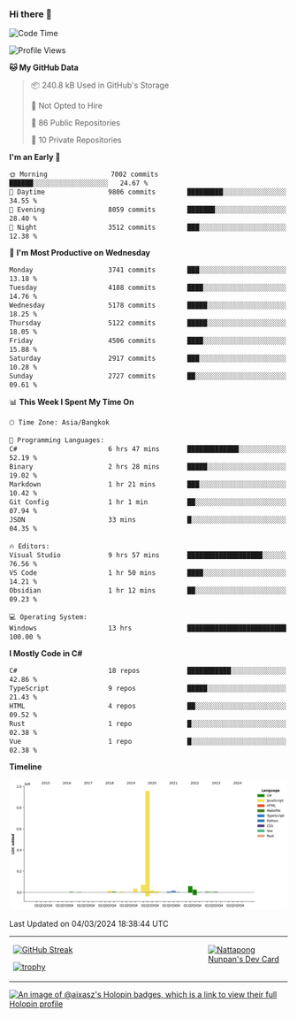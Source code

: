 ### Hi there 👋

<!--START_SECTION:waka-->
![Code Time](http://img.shields.io/badge/Code%20Time-1%2C446%20hrs%2054%20mins-blue)

![Profile Views](http://img.shields.io/badge/Profile%20Views-8-blue)

**🐱 My GitHub Data** 

> 📦 240.8 kB Used in GitHub's Storage 
 > 
> 🚫 Not Opted to Hire
 > 
> 📜 86 Public Repositories 
 > 
> 🔑 10 Private Repositories 
 > 
**I'm an Early 🐤** 

```text
🌞 Morning                7002 commits        ██████░░░░░░░░░░░░░░░░░░░   24.67 % 
🌆 Daytime                9806 commits        █████████░░░░░░░░░░░░░░░░   34.55 % 
🌃 Evening                8059 commits        ███████░░░░░░░░░░░░░░░░░░   28.40 % 
🌙 Night                  3512 commits        ███░░░░░░░░░░░░░░░░░░░░░░   12.38 % 
```
📅 **I'm Most Productive on Wednesday** 

```text
Monday                   3741 commits        ███░░░░░░░░░░░░░░░░░░░░░░   13.18 % 
Tuesday                  4188 commits        ████░░░░░░░░░░░░░░░░░░░░░   14.76 % 
Wednesday                5178 commits        █████░░░░░░░░░░░░░░░░░░░░   18.25 % 
Thursday                 5122 commits        █████░░░░░░░░░░░░░░░░░░░░   18.05 % 
Friday                   4506 commits        ████░░░░░░░░░░░░░░░░░░░░░   15.88 % 
Saturday                 2917 commits        ███░░░░░░░░░░░░░░░░░░░░░░   10.28 % 
Sunday                   2727 commits        ██░░░░░░░░░░░░░░░░░░░░░░░   09.61 % 
```


📊 **This Week I Spent My Time On** 

```text
🕑︎ Time Zone: Asia/Bangkok

💬 Programming Languages: 
C#                       6 hrs 47 mins       █████████████░░░░░░░░░░░░   52.19 % 
Binary                   2 hrs 28 mins       █████░░░░░░░░░░░░░░░░░░░░   19.02 % 
Markdown                 1 hr 21 mins        ███░░░░░░░░░░░░░░░░░░░░░░   10.42 % 
Git Config               1 hr 1 min          ██░░░░░░░░░░░░░░░░░░░░░░░   07.94 % 
JSON                     33 mins             █░░░░░░░░░░░░░░░░░░░░░░░░   04.35 % 

🔥 Editors: 
Visual Studio            9 hrs 57 mins       ███████████████████░░░░░░   76.56 % 
VS Code                  1 hr 50 mins        ████░░░░░░░░░░░░░░░░░░░░░   14.21 % 
Obsidian                 1 hr 12 mins        ██░░░░░░░░░░░░░░░░░░░░░░░   09.23 % 

💻 Operating System: 
Windows                  13 hrs              █████████████████████████   100.00 % 
```

**I Mostly Code in C#** 

```text
C#                       18 repos            ███████████░░░░░░░░░░░░░░   42.86 % 
TypeScript               9 repos             █████░░░░░░░░░░░░░░░░░░░░   21.43 % 
HTML                     4 repos             ██░░░░░░░░░░░░░░░░░░░░░░░   09.52 % 
Rust                     1 repo              █░░░░░░░░░░░░░░░░░░░░░░░░   02.38 % 
Vue                      1 repo              █░░░░░░░░░░░░░░░░░░░░░░░░   02.38 % 
```



**Timeline**

![Lines of Code chart](https://raw.githubusercontent.com/aixasz/aixasz/main/assets/bar_graph.png)


 Last Updated on 04/03/2024 18:38:44 UTC
<!--END_SECTION:waka-->

<table>
<tr>
<td width="70%" valign="top">
 
 [![GitHub Streak](http://github-readme-streak-stats.herokuapp.com?user=aixasz&theme=github-dark&hide_border=true&date_format=%5BY%20%5DM%20j)](https://git.io/streak-stats)

 [![trophy](https://github-profile-trophy.vercel.app/?username=aixasz&theme=onedark)](https://github.com/ryo-ma/github-profile-trophy)
 </td>
<td width="30%" valign="top">
 
<a href="https://app.daily.dev/aixasz"><img src="https://api.daily.dev/devcards/403207936e6547c9a85ea449e9f3abe8.png?r=re8" alt="Nattapong Nunpan's Dev Card"/></a>

 </td>
</tr>
</table>

[![An image of @aixasz's Holopin badges, which is a link to view their full Holopin profile](https://holopin.me/aixasz)](https://holopin.io/@aixasz)
 
